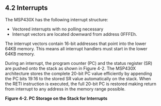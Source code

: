 ## 4.2 Interrupts

The MSP430X has the following interrupt structure:

- Vectored interrupts with no polling necessary
- Interrupt vectors are located downward from address 0FFFEh.

The interrupt vectors contain 16-bit addresses that point into the lower 64KB memory. This means all interrupt handlers must start in the lower 64KB memory.

During an interrupt, the program counter (PC) and the status register (SR) are pushed onto the stack as shown in Figure 4-2. The MSP430X architecture stores the complete 20-bit PC value efficiently by appending the PC bits 19:16 to the stored SR value automatically on the stack. When the RETI instruction is executed, the full 20-bit PC is restored making return from interrupt to any address in the memory range possible.

**Figure 4-2. PC Storage on the Stack for Interrupts**
